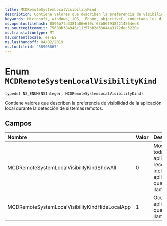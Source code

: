 ```yaml
---
title: MCDRemoteSystemLocalVisibilityKind
description: Contiene valores que describen la preferencia de visibilidad de la aplicación local durante la detección de sistemas remotos.
keywords: Microsoft, windows, iOS, iPhone, objectiveC, conectado los dispositivos, proyecto Roma
ms.openlocfilehash: 0596b7fa3381a06e6f0cf63b86f9382214564ee8
ms.sourcegitcommit: 75680b384946e11257bb2a33044a3172dec5220e
ms.translationtype: MT
ms.contentlocale: es-ES
ms.lasthandoff: 04/02/2019
ms.locfileid: "58908867"
---
```

# <a name="enum-mcdremotesystemlocalvisibilitykind"></a>Enum `MCDRemoteSystemLocalVisibilityKind` 

```
typedef NS_ENUM(NSInteger, MCDRemoteSystemLocalVisibilityKind)
```  
Contiene valores que describen la preferencia de visibilidad de la aplicación local durante la detección de sistemas remotos.

## <a name="fields"></a>Campos

| Nombre                              | Valor | Descripción                    |
|:----------------------------------|:------|:-------------------------------|
| MCDRemoteSystemLocalVisibilityKindShowAll | 0 | Mostrar todas las aplicaciones reconocibles, incluida la aplicación que realiza la llamada.
| MCDRemoteSystemLocalVisibilityKindHideLocalApp | 1 | Ocultar la aplicación que realiza la llamada.